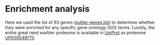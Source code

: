 # Enrichment analysis
Here we used the list of 93 genes ([outlier-genes.list](./data/outlier-genes.list)) to determine whether they were enriched for any specific gene ontology (GO) terms. Luckily, the entire great reed warbler proteome is available in [UniProt](https://www.uniprot.org) as proteome [UP000549775](https://www.uniprot.org/proteomes/UP000549775).
